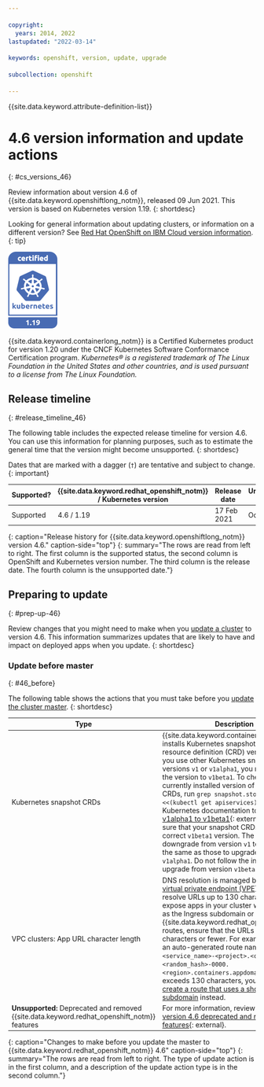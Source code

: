 ```yaml
---

copyright:
  years: 2014, 2022
lastupdated: "2022-03-14"

keywords: openshift, version, update, upgrade

subcollection: openshift

---
```


{{site.data.keyword.attribute-definition-list}}


# 4.6 version information and update actions
{: #cs_versions_46}

Review information about version 4.6 of {{site.data.keyword.openshiftlong_notm}}, released 09 Jun 2021. This version is based on Kubernetes version 1.19. 
{: shortdesc}

Looking for general information about updating clusters, or information on a different version? See [Red Hat OpenShift on IBM Cloud version information](/docs/openshift?topic=openshift-openshift_changelog).
{: tip}

![This badge indicates Kubernetes version 1.19 certification for {{site.data.keyword.containerlong_notm}}](images/certified_kubernetes_1x19.svg)

{{site.data.keyword.containerlong_notm}} is a Certified Kubernetes product for version 1.20 under the CNCF Kubernetes Software Conformance Certification program. _Kubernetes® is a registered trademark of The Linux Foundation in the United States and other countries, and is used pursuant to a license from The Linux Foundation._

## Release timeline 
{: #release_timeline_46}

The following table includes the expected release timeline for version 4.6. You can use this information for planning purposes, such as to estimate the general time that the version might become unsupported. 
{: shortdesc}

Dates that are marked with a dagger (`†`) are tentative and subject to change.
{: important}

| Supported? | {{site.data.keyword.redhat_openshift_notm}} / Kubernetes version | Release date | Unsupported date |
| --- | --- | --- | --- |
| Supported | 4.6 / 1.19 | 17 Feb 2021 | Oct 2022 `†` |
{: caption="Release history for {{site.data.keyword.openshiftlong_notm}} version 4.6." caption-side="top"}
{: summary="The rows are read from left to right. The first column is the supported status, the second column is OpenShift and Kubernetes version number. The third column is the release date. The fourth column is the unsupported date."}

## Preparing to update
{: #prep-up-46}

Review changes that you might need to make when you [update a cluster](/docs/openshift?topic=openshift-update) to version 4.6. This information summarizes updates that are likely to have and impact on deployed apps when you update.
{: shortdesc}


### Update before master
{: #46_before}

The following table shows the actions that you must take before you [update the cluster master](/docs/openshift?topic=openshift-update#master).
{: shortdesc}

| Type | Description |
| ---- | ----------- |
| Kubernetes snapshot CRDs | {{site.data.keyword.containerlong_notm}} installs Kubernetes snapshot custom resource definition (CRD) version `v1beta1`. If you use other Kubernetes snapshot CRD versions `v1` or `v1alpha1`, you must change the version to `v1beta1`. To check the currently installed version of your snapshot CRDs, run `grep snapshot.storage.k8s.io <<(kubectl get apiservices)`. Follow the Kubernetes documentation to [Upgrade from v1alpha1 to v1beta1](https://github.com/kubernetes-csi/external-snapshotter#upgrade-from-v1alpha1-to-v1beta1){: external} to make sure that your snapshot CRDs are at the correct `v1beta1` version. The steps to downgrade from version `v1` to `v1beta1` are the same as those to upgrade from `v1alpha1`. Do not follow the instructions to upgrade from version `v1beta1` to version `v1`. |
| VPC clusters: App URL character length | DNS resolution is managed by the cluster's [virtual private endpoint (VPE)](/docs/openshift?topic=openshift-vpc-subnets#vpc_basics_vpe), which can resolve URLs up to 130 characters. If you expose apps in your cluster with URLs, such as the Ingress subdomain or {{site.data.keyword.redhat_openshift_notm}} routes, ensure that the URLs are 130 characters or fewer. For example, if you use an auto-generated route name in the format `<service_name>-<project>.<cluster_name>-<random_hash>-0000.<region>.containers.appdomain.cloud` that exceeds 130 characters, you might need to [create a route that uses a shorter, custom subdomain](/docs/openshift?topic=openshift-openshift_routes#routes-setup) instead. |
| **Unsupported:** Deprecated and removed {{site.data.keyword.redhat_openshift_notm}} features | For more information, review the [OpenShift version 4.6 deprecated and removed features](https://docs.openshift.com/container-platform/4.6/release_notes/ocp-4-6-release-notes.html#ocp-4-6-deprecated-removed-features){: external}. |
{: caption="Changes to make before you update the master to {{site.data.keyword.redhat_openshift_notm}} 4.6" caption-side="top"}
{: summary="The rows are read from left to right. The type of update action is in the first column, and a description of the update action type is in the second column."}


